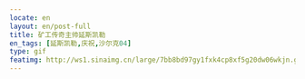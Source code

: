 ```yaml
---
locate: en
layout: en/post-full
title: 矿工传奇主帅延斯凯勒
en_tags: [延斯凯勒,庆祝,沙尔克04]
type: gif
featimg: http://ws1.sinaimg.cn/large/7bb8bd97gy1fxk4cp8xf5g20dw06wkjn.gif
---
```

